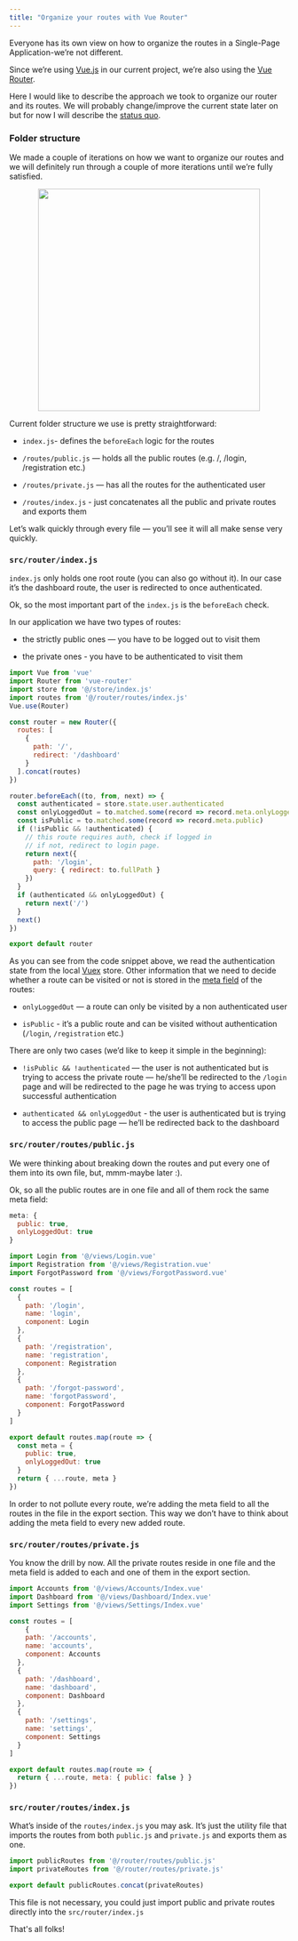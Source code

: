 ```yaml
---
title: "Organize your routes with Vue Router"
---
```

Everyone has its own view on how to organize the routes in a Single-Page Application-we’re not different.

Since we’re using [Vue.js](https://vuejs.org/) in our current project, we’re also using the [Vue Router](https://router.vuejs.org/).

Here I would like to describe the approach we took to organize our router and its routes. We will probably change/improve the current state later on but for now I will describe the [status quo](https://en.wikipedia.org/wiki/Status_quo).

### Folder structure

We made a couple of iterations on how we want to organize our routes and we will definitely run through a couple of more iterations until we’re fully satisfied.

<div style="text-align: center;">
  <img src="https://cdn-images-1.medium.com/max/2704/1*Pj1ezbBzQnG4NHlD0seaWg.png" width="400px" />
</div>

Current folder structure we use is pretty straightforward:

* `index.js`- defines the `beforeEach` logic for the routes

* `/routes/public.js` — holds all the public routes (e.g. /, /login, /registration etc.)

* `/routes/private.js` — has all the routes for the authenticated user

* `/routes/index.js` - just concatenates all the public and private routes and exports them

Let’s walk quickly through every file — you’ll see it will all make sense very quickly.

### `src/router/index.js`

`index.js` only holds one root route (you can also go without it). In our case it’s the dashboard route, the user is redirected to once authenticated.

Ok, so the most important part of the `index.js` is the `beforeEach` check.

In our application we have two types of routes:

* the strictly public ones — you have to be logged out to visit them

* the private ones - you have to be authenticated to visit them

```js
import Vue from 'vue'
import Router from 'vue-router'
import store from '@/store/index.js'
import routes from '@/router/routes/index.js'
Vue.use(Router)

const router = new Router({
  routes: [
    {
      path: '/',
      redirect: '/dashboard'
    }
  ].concat(routes)
})

router.beforeEach((to, from, next) => {
  const authenticated = store.state.user.authenticated
  const onlyLoggedOut = to.matched.some(record => record.meta.onlyLoggedOut)
  const isPublic = to.matched.some(record => record.meta.public)
  if (!isPublic && !authenticated) {
    // this route requires auth, check if logged in
    // if not, redirect to login page.
    return next({
      path: '/login',
      query: { redirect: to.fullPath }
    })
  }
  if (authenticated && onlyLoggedOut) {
    return next('/')
  }
  next()
})

export default router
```

As you can see from the code snippet above, we read the authentication state from the local [Vuex](https://vuex.vuejs.org/) store. Other information that we need to decide whether a route can be visited or not is stored in the [meta field](https://router.vuejs.org/guide/advanced/meta.html) of the routes:

* `onlyLoggedOut` — a route can only be visited by a non authenticated user

* `isPublic` - it’s a public route and can be visited without authentication (`/login`, `/registration` etc.)

There are only two cases (we’d like to keep it simple in the beginning):

* `!isPublic && !authenticated` — the user is not authenticated but is trying to access the private route — he/she’ll be redirected to the `/login` page and will be redirected to the page he was trying to access upon successful authentication

* `authenticated && onlyLoggedOut` - the user is authenticated but is trying to access the public page — he’ll be redirected back to the dashboard

### `src/router/routes/public.js`

We were thinking about breaking down the routes and put every one of them into its own file, but, mmm-maybe later :).

Ok, so all the public routes are in one file and all of them rock the same meta field:

```js
meta: {
  public: true,
  onlyLoggedOut: true
}
```

```js
import Login from '@/views/Login.vue'
import Registration from '@/views/Registration.vue'
import ForgotPassword from '@/views/ForgotPassword.vue'

const routes = [
  {
    path: '/login',
    name: 'login',
    component: Login
  },
  {
    path: '/registration',
    name: 'registration',
    component: Registration
  },
  {
    path: '/forgot-password',
    name: 'forgotPassword',
    component: ForgotPassword
  }
]

export default routes.map(route => {
  const meta = {
    public: true,
    onlyLoggedOut: true
  }
  return { ...route, meta }
})
```

In order to not pollute every route, we’re adding the meta field to all the routes in the file in the export section. This way we don’t have to think about adding the meta field to every new added route.

### `src/router/routes/private.js`

You know the drill by now. All the private routes reside in one file and the meta field is added to each and one of them in the export section.

```js
import Accounts from '@/views/Accounts/Index.vue'
import Dashboard from '@/views/Dashboard/Index.vue'
import Settings from '@/views/Settings/Index.vue'

const routes = [
    {
    path: '/accounts',
    name: 'accounts',
    component: Accounts
  },
  {
    path: '/dashboard',
    name: 'dashboard',
    component: Dashboard
  },
  {
    path: '/settings',
    name: 'settings',
    component: Settings
  }
]

export default routes.map(route => {
  return { ...route, meta: { public: false } }
})
```

### `src/router/routes/index.js`

What’s inside of the `routes/index.js` you may ask. It’s just the utility file that imports the routes from both `public.js` and `private.js` and exports them as one.

```js
import publicRoutes from '@/router/routes/public.js'
import privateRoutes from '@/router/routes/private.js'

export default publicRoutes.concat(privateRoutes)
```

This file is not necessary, you could just import public and private routes directly into the `src/router/index.js`

That's all folks!
